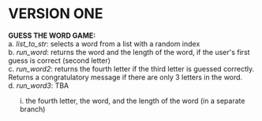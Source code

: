 # VERSION ONE
<b>GUESS THE WORD GAME:</b><br>
a. <i>list_to_str</i>: selects a word from a list with a random index<br>
b. <i>run_word</i>: returns the word and the length of the word, if the user's first guess is correct (second letter)<br>
c. <i>run_word2</i>: returns the fourth letter if the third letter is guessed correctly. Returns a congratulatory message if there are only 3 letters in the word.<br>
d. <i>run_word3</i>: TBA
  <ol>i. the fourth letter, the word, and the length of the word (in a separate branch)</ol>
